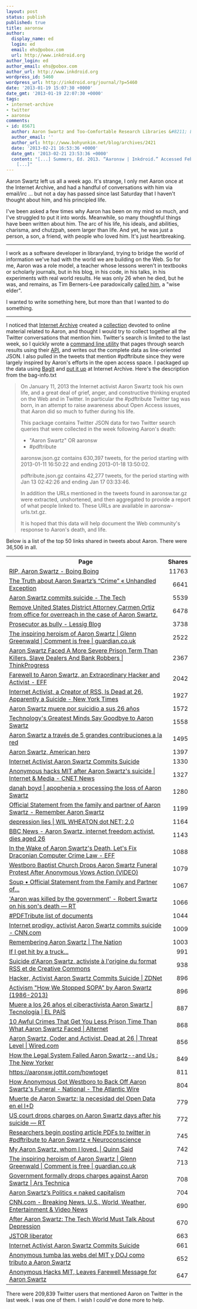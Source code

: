 ```yaml
---
layout: post
status: publish
published: true
title: aaronsw
author:
  display_name: ed
  login: ed
  email: ehs@pobox.com
  url: http://www.inkdroid.org
author_login: ed
author_email: ehs@pobox.com
author_url: http://www.inkdroid.org
wordpress_id: 5460
wordpress_url: http://inkdroid.org/journal/?p=5460
date: '2013-01-19 15:07:30 +0000'
date_gmt: '2013-01-19 22:07:30 +0000'
tags:
- internet-archive
- twitter
- aaronsw
comments:
- id: 85671
  author: Aaron Swartz and Too-Comfortable Research Libraries &#8211; Library Hat
  author_email: ''
  author_url: http://www.bohyunkim.net/blog/archives/2421
  date: '2013-02-21 16:53:36 +0000'
  date_gmt: '2013-02-21 23:53:36 +0000'
  content: "[...] Summers, Ed. 2013. “Aaronsw | Inkdroid.” Accessed February 21. http://inkdroid.org/journal/2013/01/19/aaronsw/.
    [...]"
---
```


<p>Aaron Swartz left us all a week ago. It's strange, I only met Aaron once at the Internet Archive, and had a handful of conversations with him via email/irc ... but not a day has passed since last Saturday that I haven't thought about him, and his principled life.</p>
<p>I've been asked a few times why Aaron has been on my mind so much, and I've struggled to put it into words. Meanwhile, so many thoughtful things have been written about him. The arc of his life, his ideals, and abilities, charisma, and chutzpah, seem larger than life. And yet, he was just a person, a son, a friend, with people who loved him. It's just heartbreaking.</p>
<hr />
<p>I work as a software developer in libraryland, trying to bridge the world of information we've had with the world we are building on the Web. So for me, Aaron was a role model, a teacher whose lessons weren't in textbooks or scholarly journals, but in his blog, in his code, in his talks, in his experiments with real world results. He was only 26 when he died, but he was, and remains, as Tim Berners-Lee paradoxically <a href="http://lists.w3.org/Archives/Public/www-tag/2013Jan/0017.html">called him</a>, a "wise elder".</p>
<p>I wanted to write something here, but more than that I wanted to do something.</p>
<hr />
<p>I noticed that <a href="http://archive.org/">Internet Archive</a> created a <a href="http://archive.org/details/aaronsw">collection</a> devoted to online material related to Aaron, and thought I would try to collect together all the Twitter conversations that mention him. Twitter's search is limited to the last week, so I quickly wrote a <a href="http://github.com/edsu/twarc">command line utility</a> that pages through search results using their <a href="https://dev.twitter.com/docs/api/1.1/get/search/tweets">API</a>, and writes out the complete data as line-oriented JSON. I also pulled in the tweets that mention #pdftribute since they were largely inspired by Aaron's efforts in the open access space. I packaged up the data using <a href="http://en.wikipedia.org/wiki/BagIt">BagIt</a> and <a href="http://archive.org/details/AaronswRelatedTweets">put it up</a> at Internet Archive. Here's the description from the bag-info.txt</p>
<blockquote><p>
  On January 11, 2013 the Internet activist Aaron Swartz took his own life, and a great deal of grief, anger, and constructive thinking erupted on the Web and in Twitter. In particular the #pdftribute Twitter tag was born, in an attempt to raise awareness about Open Access issues, that Aaron did so much to futher during his life.</p>
<p>This package contains Twitter JSON data for two Twitter search queries that were collected in the week following Aaron's death:</p>
<ul>
<li>"Aaron Swartz" OR aaronsw</li>
<li>#pdftribute</li>
</ul>
<p>aaronsw.json.gz contains 630,397 tweets, for the period starting with 2013-01-11 16:50:22 and ending 2013-01-18 13:50:02.</p>
<p>pdftribute.json.gz contains 42,277 tweets, for the period starting with Jan 13 02:42:26 and ending Jan 17 03:33:46.</p>
<p>In addition the URLs mentioned in the tweets found in aaronsw.tar.gz were extracted, unshortened, and then aggregated to provide a report of what people linked to. These URLs are available in aaronsw-urls.txt.gz.</p>
<p>  It is hoped that this data will help document the Web community's response to Aaron's death, and life.
</p></blockquote>
<p>Below is a list of the top 50 links shared in tweets about Aaron. There were 36,506 in all.</p>
<p>
<style>
.aligned-table td + td {text-align: right;}<br />
</style></p>
<table class="aligned-table">
<tr>
<th>Page</th>
<th>Shares</th>
</tr>
<tr>
<td><a href="http://boingboing.net/2013/01/12/rip-aaron-swartz.html">RIP, Aaron Swartz - Boing Boing</a></td>
<td>11763</td>
</tr>
<tr>
<td><a href="http://unhandled.com/2013/01/12/the-truth-about-aaron-swartzs-crime/">The Truth about Aaron Swartz’s “Crime” « Unhandled Exception</a></td>
<td>6641</td>
</tr>
<tr>
<td><a href="http://tech.mit.edu/V132/N61/swartz.html"> Aaron Swartz commits suicide - The Tech</a></td>
<td>5539</td>
</tr>
<tr>
<td><a href="https://petitions.whitehouse.gov/petition/remove-united-states-district-attorney-carmen-ortiz-office-overreach-case-aaron-swartz/RQNrG1Ck">Remove United States District Attorney Carmen Ortiz from office for overreach in the case of Aaron Swartz.</a></td>
<td>6478</td>
</tr>
<tr>
<td><a href="http://lessig.tumblr.com/post/40347463044/prosecutor-as-bully">Prosecutor as bully - Lessig Blog</a></td>
<td>3738</td>
</tr>
<tr>
<td><a href="http://www.guardian.co.uk/commentisfree/2013/jan/12/aaron-swartz-heroism-suicide1"> The inspiring heroism of Aaron Swartz | Glenn Greenwald | Comment is free | guardian.co.uk </a></td>
<td>2522</td>
</tr>
<tr>
<td><a href="http://thinkprogress.org/justice/2013/01/14/1441211/killers-slavers-and-bank-robbers-all-face-less-severe-prison-terms-than-aaron-swartz-did/?mobile=nc">Aaron Swartz Faced A More Severe Prison Term Than Killers, Slave Dealers And Bank Robbers | ThinkProgress</a></td>
<td>2367</td>
</tr>
<tr>
<td><a href="https://www.eff.org/deeplinks/2013/01/farewell-aaron-swartz">Farewell to Aaron Swartz, an Extraordinary Hacker and Activist - EFF</a></td>
<td>2042</td>
</tr>
<tr>
<td><a href="http://www.nytimes.com/2013/01/13/technology/aaron-swartz-internet-activist-dies-at-26.html">Internet Activist, a Creator of RSS, Is Dead at 26, Apparently a Suicide - New York Times</a></td>
<td>1927</td>
</tr>
<tr>
<td><a href="http://alt1040.com/2013/01/aaron-swartz"> Aaron Swartz muere por suicidio a sus 26 años</a></td>
<td>1572</td>
</tr>
<tr>
<td><a href="http://mashable.com/2013/01/13/aaron-swartz/">Technology's Greatest Minds Say Goodbye to Aaron Swartz</a></td>
<td>1558</td>
</tr>
<tr>
<td><a href="http://alt1040.com/2013/01/aaron-swartz-contribuciones-a-la-red"> Aaron Swartz a través de 5 grandes contribuciones a la red</a></td>
<td>1495</td>
</tr>
<tr>
<td><a href="http://www.washingtonpost.com/blogs/wonkblog/wp/2013/01/12/aaron-swartz-american-hero/">Aaron Swartz, American hero</a></td>
<td>1397</td>
</tr>
<tr>
<td><a href="http://mashable.com/2013/01/12/aaron-swartz-suicide/">Internet Activist Aaron Swartz Commits Suicide</a></td>
<td>1330</td>
</tr>
<tr>
<td><a href="http://news.cnet.com/8301-1023_3-57563752-93/anonymous-hacks-mit-after-aaron-swartzs-suicide/">Anonymous hacks MIT after Aaron Swartz's suicide | Internet & Media - CNET News</a></td>
<td>1327</td>
</tr>
<tr>
<td><a href="http://www.zephoria.org/thoughts/archives/2013/01/13/aaron-swartz.html">danah boyd | apophenia  » processing the loss of Aaron Swartz</a></td>
<td>1280</td>
</tr>
<tr>
<td><a href="http://rememberaaronsw.tumblr.com/post/40372208044/official-statement-from-the-family-and-partner-of-aaron">Official Statement from the family and partner of Aaron Swartz - Remember Aaron Swartz</a></td>
<td>1199</td>
</tr>
<tr>
<td><a href="http://wilwheaton.net/2012/09/depression-lies/">depression lies | WIL WHEATON dot NET: 2.0</a></td>
<td>1164</td>
</tr>
<tr>
<td><a href="http://www.bbc.co.uk/news/world-us-canada-21001452">BBC News - Aaron Swartz, internet freedom activist, dies aged 26</a></td>
<td>1143</td>
</tr>
<tr>
<td><a href="https://www.eff.org/deeplinks/2013/01/aaron-swartz-fix-draconian-computer-crime-law">In the Wake of Aaron Swartz's Death, Let's Fix Draconian Computer Crime Law - EFF</a></td>
<td>1088</td>
</tr>
<tr>
<td><a href="http://www.huffingtonpost.com/2013/01/15/westboro-baptist-church-aaron-swartz-anonymous_n_2479019.html">Westboro Baptist Church Drops Aaron Swartz Funeral Protest After Anonymous Vows Action (VIDEO)</a></td>
<td>1079</td>
</tr>
<tr>
<td><a href="http://soupsoup.tumblr.com/post/40373383323/official-statement-from-the-family-and-partner-of">Soup • Official Statement from the Family and Partner of...</a></td>
<td>1067</td>
</tr>
<tr>
<td><a href="http://rt.com/usa/news/aaron-swartz-funeral-chicago-059/">'Aaron was killed by the government' - Robert Swartz on his son's death  — RT</a></td>
<td>1066</td>
</tr>
<tr>
<td><a href="http://pdftribute.net/">#PDFTribute list of documents</a></td>
<td>1044</td>
</tr>
<tr>
<td><a href="http://www.cnn.com/2013/01/12/us/new-york-reddit-founder-suicide/index.html">Internet prodigy, activist Aaron Swartz commits suicide - CNN.com</a></td>
<td>1009</td>
</tr>
<tr>
<td><a href="http://www.thenation.com/blog/172187/aaron-swartz">Remembering Aaron Swartz | The Nation</a></td>
<td>1003</td>
</tr>
<tr>
<td><a href="http://www.aaronsw.com/2002/continuity">If I get hit by a truck...</a></td>
<td>991</td>
</tr>
<tr>
<td><a href="http://www.lemonde.fr/technologies/article/2013/01/12/suicide-d-aaron-swartz-activiste-a-l-origine-du-format-rss-et-de-reddit_1816246_651865.html">Suicide d'Aaron Swartz, activiste à l'origine du format RSS et de Creative Commons</a></td>
<td>938</td>
</tr>
<tr>
<td><a href="http://www.zdnet.com/hacker-activist-aaron-swartz-commits-suicide-7000009725/">Hacker, Activist Aaron Swartz Commits Suicide | ZDNet</a></td>
<td>896</td>
</tr>
<tr>
<td><a href="http://www.forbiddenknowledgetv.com/videos/activism/how-we-stopped-sopa-by-aaron-swartz1986-2013.html">Activism "How We Stopped SOPA" by Aaron Swartz (1986-2013)</a></td>
<td>896</td>
</tr>
<tr>
<td><a href="http://tecnologia.elpais.com/tecnologia/2013/01/13/actualidad/1358037094_942870.html">Muere a los 26 años el ciberactivista Aaron Swartz | Tecnología | EL PAÍS</a></td>
<td>887</td>
</tr>
<tr>
<td><a href="http://www.alternet.org/10-awful-crimes-get-you-less-prison-time-what-aaron-swartz-faced">10 Awful Crimes That Get You Less Prison Time Than What Aaron Swartz Faced | Alternet</a></td>
<td>868</td>
</tr>
<tr>
<td><a href="http://www.wired.com/threatlevel/2013/01/aaron-swartz/">Aaron Swartz, Coder and Activist, Dead at 26 | Threat Level | Wired.com</a></td>
<td>856</td>
</tr>
<tr>
<td><a href="http://www.newyorker.com/online/blogs/newsdesk/2013/01/everyone-interesting-is-a-felon.html?mbid=social_retweet">How the Legal System Failed Aaron Swartz--and Us : The New Yorker</a></td>
<td>849</td>
</tr>
<tr>
<td><a href="https://aaronsw.jottit.com/howtoget">https://aaronsw.jottit.com/howtoget</a></td>
<td>811</td>
</tr>
<tr>
<td><a href="http://www.theatlanticwire.com/national/2013/01/anonymous-westboro-baptist-church-aaron-swartz-funeral/61036/">How Anonymous Got Westboro to Back Off Aaron Swartz's Funeral - National - The Atlantic Wire</a></td>
<td>804</td>
</tr>
<tr>
<td><a href="http://alt1040.com/2013/01/aaron-swartz-open-data-investigacion"> Muerte de Aaron Swartz: la necesidad del Open Data en el I+D</a></td>
<td>779</td>
</tr>
<tr>
<td><a href="http://rt.com/usa/news/swartz-suicide-court-drops-charges-997/">US court drops charges on Aaron Swartz days after his suicide — RT</a></td>
<td>772</td>
</tr>
<tr>
<td><a href="http://neuroconscience.com/2013/01/13/researchers-begin-posting-article-pdfs-to-twitter-in-pdftribute-to-aaron-swartz/">Researchers begin posting article PDFs to twitter in #pdftribute to Aaron Swartz « Neuroconscience</a></td>
<td>745</td>
</tr>
<tr>
<td><a href="http://www.quinnnorton.com/said/?p=644">  My Aaron Swartz, whom I loved.   | Quinn Said</a></td>
<td>742</td>
</tr>
<tr>
<td><a href="http://www.guardian.co.uk/commentisfree/2013/jan/12/aaron-swartz-heroism-suicide1?CMP=twt_gu"> The inspiring heroism of Aaron Swartz | Glenn Greenwald | Comment is free | guardian.co.uk </a></td>
<td>713</td>
</tr>
<tr>
<td><a href="http://arstechnica.com/tech-policy/2013/01/government-formally-drops-charges-against-aaron-swartz/">Government formally drops charges against Aaron Swartz | Ars Technica</a></td>
<td>708</td>
</tr>
<tr>
<td><a href="http://www.nakedcapitalism.com/2013/01/aaron-swartzs-politics.html">Aaron Swartz’s Politics «  naked capitalism</a></td>
<td>704</td>
</tr>
<tr>
<td><a href="http://www.cnn.com/">CNN.com - Breaking News, U.S., World, Weather, Entertainment & Video News</a></td>
<td>690</td>
</tr>
<tr>
<td><a href="http://mashable.com/2013/01/15/aaron-swartz-tech-world-depression/">After Aaron Swartz: The Tech World Must Talk About Depression</a></td>
<td>670</td>
</tr>
<tr>
<td><a href="http://web.archive.org/web/20130410145744/http://aaronsw.archiveteam.org/">JSTOR liberator</a></td>
<td>663</td>
</tr>
<tr>
<td><a href="http://mashable.com/2013/01/12/aaron-swartz-suicide/">Internet Activist Aaron Swartz Commits Suicide</a></td>
<td>661</td>
</tr>
<tr>
<td><a href="http://alt1040.com/2013/01/anonymous-mit-doj-tributo-aaron-swartz"> Anonymous tumba las webs del MIT y DOJ como tributo a Aaron Swartz</a></td>
<td>652</td>
</tr>
<tr>
<td><a href="http://mashable.com/2013/01/14/anonymous-hacks-mit/">Anonymous Hacks MIT, Leaves Farewell Message for Aaron Swartz</a></td>
<td>647</td>
</tr>
</table>
<p>There were 209,839 Twitter users that mentioned Aaron on Twitter in the last week. I was one of them. I wish I could've done more to help.</p>
